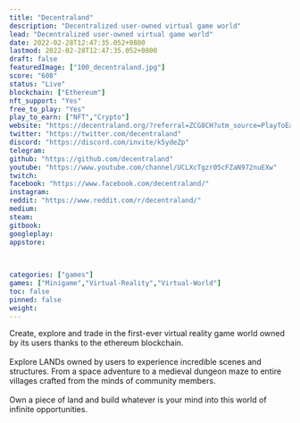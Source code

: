 ```yaml
---
title: "Decentraland"
description: "Decentralized user-owned virtual game world"
lead: "Decentralized user-owned virtual game world"
date: 2022-02-28T12:47:35.052+0800
lastmod: 2022-02-28T12:47:35.052+0800
draft: false
featuredImage: ["100_decentraland.jpg"]
score: "608"
status: "Live"
blockchain: ["Ethereum"]
nft_support: "Yes"
free_to_play: "Yes"
play_to_earn: ["NFT","Crypto"]
website: "https://decentraland.org/?referral=ZCG8CH?utm_source=PlayToEarn.net&utm_medium=organic&utm_campaign=gamepage"
twitter: "https://twitter.com/decentraland"
discord: "https://discord.com/invite/k5ydeZp"
telegram: 
github: "https://github.com/decentraland"
youtube: "https://www.youtube.com/channel/UCLXcTgzr05cFZaN972nuEXw"
twitch: 
facebook: "https://www.facebook.com/decentraland/"
instagram: 
reddit: "https://www.reddit.com/r/decentraland/"
medium: 
steam: 
gitbook: 
googleplay: 
appstore: 

  
    
categories: ["games"]
games: ["Minigame","Virtual-Reality","Virtual-World"]
toc: false
pinned: false
weight: 
---
```

Create, explore and trade in the first-ever virtual reality game world owned by its users thanks to the ethereum blockchain.<br> <br> Explore LANDs owned by users to experience incredible scenes and structures. From a space adventure to a medieval dungeon maze to entire villages crafted from the minds of community members.<br> <br> Own a piece of land and build whatever is your mind into this world of infinite opportunities.